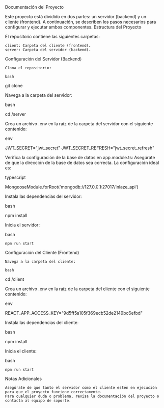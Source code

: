 Documentación del Proyecto

Este proyecto está dividido en dos partes: un servidor (backend) y un cliente (frontend). A continuación, se describen los pasos necesarios para configurar y ejecutar ambos componentes.
Estructura del Proyecto

El repositorio contiene las siguientes carpetas:

    client: Carpeta del cliente (frontend).
    server: Carpeta del servidor (backend).

Configuración del Servidor (Backend)

    Clona el repositorio:

    bash

git clone <url-del-repositorio>

Navega a la carpeta del servidor:

bash

cd <nombre-del-repositorio>/server

Crea un archivo .env en la raíz de la carpeta del servidor con el siguiente contenido:

env

JWT_SECRET="jwt_secret"
JWT_SECRET_REFRESH="jwt_secret_refresh"

Verifica la configuración de la base de datos en app.module.ts:
Asegúrate de que la dirección de la base de datos sea correcta. La configuración ideal es:

typescript

MongooseModule.forRoot('mongodb://127.0.0.1:27017/inlaze_api')

Instala las dependencias del servidor:

bash

npm install

Inicia el servidor:

bash

    npm run start

Configuración del Cliente (Frontend)

    Navega a la carpeta del cliente:

    bash

cd <nombre-del-repositorio>/client

Crea un archivo .env en la raíz de la carpeta del cliente con el siguiente contenido:

env

REACT_APP_ACCESS_KEY="9d5ff5a105f369ecb52de2149bc6efbd"

Instala las dependencias del cliente:

bash

npm install

Inicia el cliente:

bash

    npm run start

Notas Adicionales

    Asegúrate de que tanto el servidor como el cliente estén en ejecución para que el proyecto funcione correctamente.
    Para cualquier duda o problema, revisa la documentación del proyecto o contacta al equipo de soporte.
